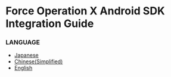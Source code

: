 # Force Operation X Android SDK Integration Guide

### LANGUAGE

* [Japanese](./lang/ja/README.md)
* [Chinese(Simplified)](./lang/zh-cn/README.md)
* [English](./lang/en/README.md)
